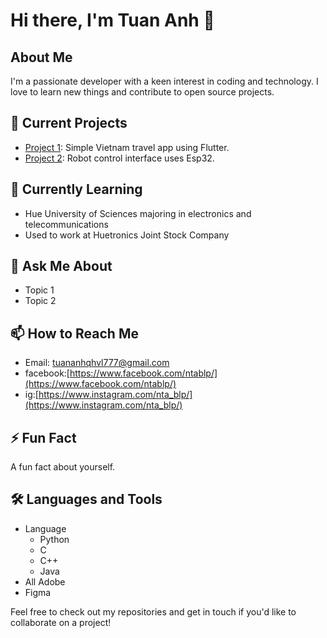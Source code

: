 # Hi there, I'm Tuan Anh 👋

## About Me
I'm a passionate developer with a keen interest in coding and technology. I love to learn new things and contribute to open source projects.

## 🔭 Current Projects
- [Project 1](https://github.com/tuananhhusc/DU_LICH_VIET_NAM): Simple Vietnam travel app using Flutter.
- [Project 2](https://github.com/tuananhhusc/Giao_dien_dieu_khien_robot): Robot control interface uses Esp32.
## 🌱 Currently Learning
- Hue University of Sciences majoring in electronics and telecommunications
- Used to work at Huetronics Joint Stock Company

## 💬 Ask Me About
- Topic 1
- Topic 2

## 📫 How to Reach Me
- Email: [tuananhqhvl777@gmail.com](tuananhqhvl777@gmail.com)
- facebook:[https://www.facebook.com/ntablp/](https://www.facebook.com/ntablp/)
- ig:[https://www.instagram.com/nta_blp/](https://www.instagram.com/nta_blp/)

## ⚡ Fun Fact
A fun fact about yourself.

## 🛠️ Languages and Tools
- Language
  + Python
  + C
  + C++
  + Java
- All Adobe
- Figma

Feel free to check out my repositories and get in touch if you'd like to collaborate on a project!
